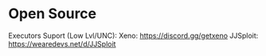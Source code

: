# Open Source
Executors Suport (Low Lvl/UNC):
Xeno: https://discord.gg/getxeno
JJSploit: https://wearedevs.net/d/JJSploit
